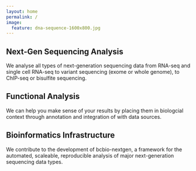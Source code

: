 ```yaml
---
layout: home
permalink: /
image:
  feature: dna-sequence-1600x800.jpg
---
```


<div class="tiles">

<div class="tile">
  <h2 class="post-title">Next-Gen Sequencing Analysis</h2>
  <p class="post-excerpt">We analyse all types of next-generation sequencing data from RNA-seq and single cell RNA-seq to variant sequencing (exome or whole genome), to ChIP-seq or bisulfite sequencing.</p>
</div><!-- /.tile -->

<div class="tile">
  <h2 class="post-title">Functional Analysis</h2>
  <p class="post-excerpt">We can help you make sense of your results by placing them in biologcial context through annotation and integration of with data sources.</p>
</div><!-- /.tile -->

<div class="tile">
  <h2 class="post-title">Bioinformatics Infrastructure</h2>
  <p class="post-excerpt">We contribute to the development of bcbio-nextgen, a framework for the automated, scaleable, reproducible analysis of major next-generation sequencing data types.</p>
</div><!-- /.tile -->

</div><!-- /.tiles -->
